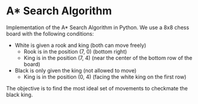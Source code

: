 # A* Search Algorithm

Implementation of the A* Search Algorithm in Python. We use a 8x8 chess board with the following conditions:
* White is given a rook and king (both can move freely)
  * Rook is in the position (7, 0) (bottom right)
  * King is in the position (7, 4) (near the center of the bottom row of the board)
* Black is only given the king (not allowed to move)
  * King is in the position (0, 4) (facing the white king on the first row)

The objective is to find the most ideal set of movements to checkmate the black king.
